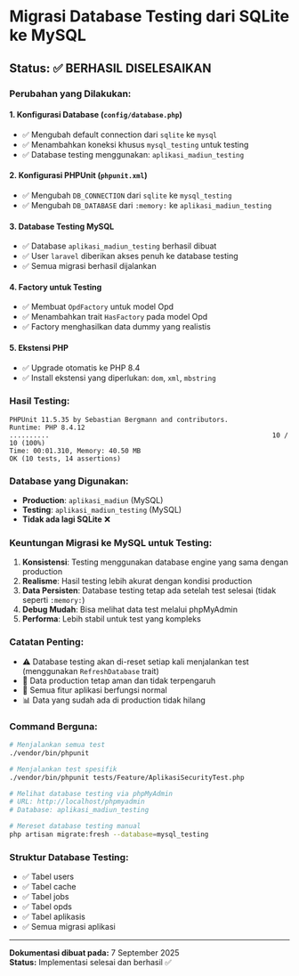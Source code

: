 # Migrasi Database Testing dari SQLite ke MySQL

## Status: ✅ BERHASIL DISELESAIKAN

### Perubahan yang Dilakukan:

#### 1. **Konfigurasi Database (`config/database.php`)**
- ✅ Mengubah default connection dari `sqlite` ke `mysql`
- ✅ Menambahkan koneksi khusus `mysql_testing` untuk testing
- ✅ Database testing menggunakan: `aplikasi_madiun_testing`

#### 2. **Konfigurasi PHPUnit (`phpunit.xml`)**
- ✅ Mengubah `DB_CONNECTION` dari `sqlite` ke `mysql_testing`
- ✅ Mengubah `DB_DATABASE` dari `:memory:` ke `aplikasi_madiun_testing`

#### 3. **Database Testing MySQL**
- ✅ Database `aplikasi_madiun_testing` berhasil dibuat
- ✅ User `laravel` diberikan akses penuh ke database testing
- ✅ Semua migrasi berhasil dijalankan

#### 4. **Factory untuk Testing**
- ✅ Membuat `OpdFactory` untuk model Opd
- ✅ Menambahkan trait `HasFactory` pada model Opd
- ✅ Factory menghasilkan data dummy yang realistis

#### 5. **Ekstensi PHP**
- ✅ Upgrade otomatis ke PHP 8.4
- ✅ Install ekstensi yang diperlukan: `dom`, `xml`, `mbstring`

### Hasil Testing:
```
PHPUnit 11.5.35 by Sebastian Bergmann and contributors.
Runtime: PHP 8.4.12
..........                                                        10 / 10 (100%)
Time: 00:01.310, Memory: 40.50 MB
OK (10 tests, 14 assertions)
```

### Database yang Digunakan:
- **Production**: `aplikasi_madiun` (MySQL)
- **Testing**: `aplikasi_madiun_testing` (MySQL)
- **Tidak ada lagi SQLite** ❌

### Keuntungan Migrasi ke MySQL untuk Testing:
1. **Konsistensi**: Testing menggunakan database engine yang sama dengan production
2. **Realisme**: Hasil testing lebih akurat dengan kondisi production
3. **Data Persisten**: Database testing tetap ada setelah test selesai (tidak seperti `:memory:`)
4. **Debug Mudah**: Bisa melihat data test melalui phpMyAdmin
5. **Performa**: Lebih stabil untuk test yang kompleks

### Catatan Penting:
- ⚠️ Database testing akan di-reset setiap kali menjalankan test (menggunakan `RefreshDatabase` trait)
- 🔄 Data production tetap aman dan tidak terpengaruh
- 🚀 Semua fitur aplikasi berfungsi normal
- 📊 Data yang sudah ada di production tidak hilang

### Command Berguna:
```bash
# Menjalankan semua test
./vendor/bin/phpunit

# Menjalankan test spesifik
./vendor/bin/phpunit tests/Feature/AplikasiSecurityTest.php

# Melihat database testing via phpMyAdmin
# URL: http://localhost/phpmyadmin
# Database: aplikasi_madiun_testing

# Mereset database testing manual
php artisan migrate:fresh --database=mysql_testing
```

### Struktur Database Testing:
- ✅ Tabel users
- ✅ Tabel cache  
- ✅ Tabel jobs
- ✅ Tabel opds
- ✅ Tabel aplikasis
- ✅ Semua migrasi aplikasi

---
**Dokumentasi dibuat pada:** 7 September 2025  
**Status:** Implementasi selesai dan berhasil ✅
